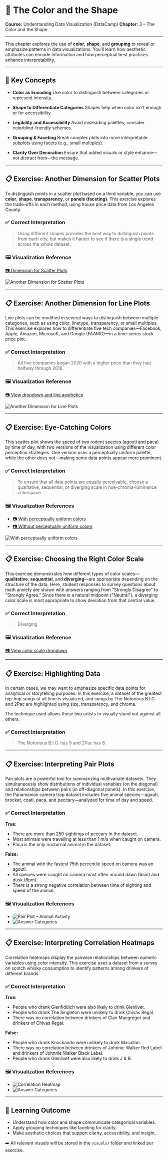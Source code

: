 # 🎨 The Color and the Shape

**Course:** Understanding Data Visualization (DataCamp)
**Chapter:** 3 – The Color and the Shape

---

This chapter explores the use of **color**, **shape**, and **grouping** to reveal or emphasize patterns in data visualizations. You’ll learn how aesthetic attributes can encode information and how perceptual best practices enhance interpretability.

---

## 🧠 Key Concepts

* **Color as Encoding**
  Use color to distinguish between categories or represent intensity.

* **Shape to Differentiate Categories**
  Shapes help when color isn't enough or for accessibility.

* **Legibility and Accessibility**
  Avoid misleading palettes; consider colorblind-friendly schemes.

* **Grouping & Faceting**
  Break complex plots into more interpretable subplots using facets (e.g., small multiples).

* **Clarity Over Decoration**
  Ensure that added visuals or style enhance—not distract from—the message.

---

## 📋 Exercise: Another Dimension for Scatter Plots

To distinguish points in a scatter plot based on a third variable, you can use **color**, **shape**, **transparency**, or **panels (faceting)**. This exercise explores the trade-offs in each method, using house price data from Los Angeles County.

### ✅ Correct Interpretation

> Using different shapes provides the best way to distinguish points from each city, but makes it harder to see if there is a single trend across the whole dataset.

### 🖼️ Visualization Reference

[📷 Dimension for Scatter Plots](https://github.com/VibeHarboe/Understanding-Data-Visualization/blob/b486e2b2c7099f715fce94181b9a1f44ef4061dc/visuals/The%20color%20and%20the%20shape/Another%20dimension%20for%20scatter%20plots_shape.png)

![Another Dimension for Scatter Plots](https://github.com/VibeHarboe/Understanding-Data-Visualization/blob/b486e2b2c7099f715fce94181b9a1f44ef4061dc/visuals/The%20color%20and%20the%20shape/Another%20dimension%20for%20scatter%20plots_shape.png "Another Dimension for Scatter Plots)")

---

## 📋 Exercise: Another Dimension for Line Plots

Line plots can be modified in several ways to distinguish between multiple categories, such as using color, linetype, transparency, or small multiples. This exercise explores how to differentiate five tech companies—Facebook, Apple, Amazon, Microsoft, and Google (FAAMG)—in a time-series stock price plot.

### ✅ Correct Interpretation

> All five companies began 2020 with a higher price than they had halfway through 2019.

### 🖼️ Visualization Reference

[📷 View dropdown and line aesthetics](https://github.com/VibeHarboe/Understanding-Data-Visualization/blob/e54a1bb6feba49008960f4d7a49f4fa8cd1b7f1e/visuals/The%20color%20and%20the%20shape/Another%20dimension%20for%20line%20plots_color.png)

![Another Dimension for Line Plots](https://github.com/VibeHarboe/Understanding-Data-Visualization/blob/e54a1bb6feba49008960f4d7a49f4fa8cd1b7f1e/visuals/The%20color%20and%20the%20shape/Another%20dimension%20for%20line%20plots_color.png "Another Dimension for Line Plots)")

---

## 📋 Exercise: Eye-Catching Colors

This scatter plot shows the speed of two rodent species (agouti and paca) by time of day, with two versions of the visualization using different color perception strategies. One version uses a perceptually uniform palette, while the other does not—making some data points appear more prominent.

### ✅ Correct Interpretation

> To ensure that all data points are equally perceivable, choose a qualitative, sequential, or diverging scale in hue-chroma-luminance colorspace.

### 🖼️ Visualization References

* [📷 With perceptually uniform colors](https://github.com/VibeHarboe/Understanding-Data-Visualization/blob/d1018940a50f5126f478d8649a077e0f489f7949/visuals/The%20color%20and%20the%20shape/Eye-catching%20colors_with_equal%20perception%20color%20palette.png)
* [📷 Without perceptually uniform colors](https://github.com/VibeHarboe/Understanding-Data-Visualization/blob/d1018940a50f5126f478d8649a077e0f489f7949/visuals/The%20color%20and%20the%20shape/Eye-catching%20colors_without_equal%20perception%20color%20palette.png)

![With perceptually uniform colors](https://github.com/VibeHarboe/Understanding-Data-Visualization/blob/d1018940a50f5126f478d8649a077e0f489f7949/visuals/The%20color%20and%20the%20shape/Eye-catching%20colors_with_equal%20perception%20color%20palette.png "With perceptually uniform colors)")

---

## 📋 Exercise: Choosing the Right Color Scale

This exercise demonstrates how different types of color scales—**qualitative**, **sequential**, and **diverging**—are appropriate depending on the structure of the data. Here, student responses to survey questions about math anxiety are shown with answers ranging from "Strongly Disagree" to "Strongly Agree." Since there is a natural midpoint ("Neutral"), a diverging color scale is most appropriate to show deviation from that central value.

### ✅ Correct Interpretation

> Diverging

### 🖼️ Visualization Reference

[📷 View color scale dropdown](https://github.com/VibeHarboe/Understanding-Data-Visualization/blob/main/visuals/The%20Color%20and%20the%20Shape/4.%20Color%20Scale%20Dropdown.png)

---

## 📋 Exercise: Highlighting Data

In certain cases, we may want to emphasize specific data points for analytical or storytelling purposes. In this exercise, a dataset of the greatest hip-hop songs of all time is visualized, and songs by The Notorious B.I.G. and 2Pac are highlighted using size, transparency, and chroma.

The technique used allows these two artists to visually stand out against all others.

### ✅ Correct Interpretation

> The Notorious B.I.G. has 9 and 2Pac has 8.

---

## 📋 Exercise: Interpreting Pair Plots

Pair plots are a powerful tool for summarizing multivariate datasets. They simultaneously show distributions of individual variables (on the diagonal) and relationships between pairs (in off-diagonal panels). In this exercise, the Panamanian camera trap dataset includes five animal species—agouti, brocket, coati, paca, and peccary—analyzed for time of day and speed.

### ✅ Correct Interpretation

**True:**

* There are more than 250 sightings of peccary in the dataset.
* Most animals were travelling at less than 1 m/s when caught on camera.
* Paca is the only nocturnal animal in the dataset.

**False:**

* The animal with the fastest 75th percentile speed on camera was an agouti.
* All species were caught on camera most often around dawn (6am) and dusk (6pm).
* There is a strong negative correlation between time of sighting and speed of the animal.

### 🖼️ Visualization References

* ![Pair Plot – Animal Activity](https://github.com/VibeHarboe/Understanding-Data-Visualization/blob/main/visuals/The%20Color%20and%20the%20Shape/pairs-animal-activity-new1.png)
* ![Answer Categories](https://github.com/VibeHarboe/Understanding-Data-Visualization/blob/main/visuals/The%20Color%20and%20the%20Shape/pairs-animal-activity-new2.png)

---

## 📋 Exercise: Interpreting Correlation Heatmaps

Correlation heatmaps display the pairwise relationships between numeric variables using color intensity. This exercise uses a dataset from a survey on scotch whisky consumption to identify patterns among drinkers of different brands.

### ✅ Correct Interpretation

**True:**

* People who drank Glenfiddich were also likely to drink Glenlivet.
* People who drank The Singleton were unlikely to drink Chivas Regal.
* There was no correlation between drinkers of Clan Macgregor and drinkers of Chivas Regal.

**False:**

* People who drank Knockando were unlikely to drink Macallan.
* There was no correlation between drinkers of Johnnie Walker Red Label and drinkers of Johnnie Walker Black Label.
* People who drank Glenlivet were also likely to drink J & B.

### 🖼️ Visualization References

* ![Correlation Heatmap](https://github.com/VibeHarboe/Understanding-Data-Visualization/blob/main/visuals/The%20Color%20and%20the%20Shape/Interpreting%20correlation%20heatmaps_1.png)
* ![Answer Categories](https://github.com/VibeHarboe/Understanding-Data-Visualization/blob/main/visuals/The%20Color%20and%20the%20Shape/Interpreting%20correlation%20heatmaps_2.png)

---

## 🌟 Learning Outcome

* Understand how color and shape communicate categorical variables.
* Apply grouping techniques like faceting for clarity.
* Make aesthetic choices that support clarity, accessibility, and insight.

➡️ All relevant visuals will be stored in the `visuals/` folder and linked per exercise.

